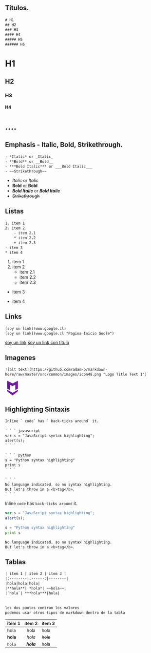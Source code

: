## Titulos.
```
# H1
## H2
### H3
#### H4
##### H5
###### H6
```
# H1
## H2
### H3
#### H4 
# ....

## Emphasis - Italic, Bold, Strikethrough.
```
- *Italic* or _Italic_
- **Bold** or __Bold__
- ***Bold Italic*** or ___Bold Italic___
- ~~Strikethrough~~

```

- *Italic* or _Italic_
- **Bold** or __Bold__
- ***Bold Italic*** or ___Bold Italic___
- ~~Strikethrough~~

## Listas 
``` 
1. item 1 
2. item 2 
    - item 2.1
    * item 2.2
    + item 2.3
- item 3
* item 4
```
1. item 1 
2. item 2 
    - item 2.1
    * item 2.2
    + item 2.3
- item 3
* item 4

## Links 

```
[soy un link](www.google.cl)
[soy un link](www.google.cl "Pagina Inicio Goole")
```

[soy un link](www.google.cl)
[soy un link con titulo](https://www.google.cl "Pagina Inicio Goole")

## Imagenes
```
![alt text](https://github.com/adam-p/markdown-here/raw/master/src/common/images/icon48.png "Logo Title Text 1")
```
![alt text](https://github.com/adam-p/markdown-here/raw/master/src/common/images/icon48.png "Logo Title Text 1")

## Highlighting Sintaxis

```
Inline ` code` has ` back-ticks around` it.

` ` ` javascript
var s = "JavaScript syntax highlighting";
alert(s);
` ` `
 
` ` ` python
s = "Python syntax highlighting"
print s
` ` `
 
` ` `
No language indicated, so no syntax highlighting. 
But let's throw in a <b>tag</b>.
` ` `
```


Inline `code` has `back-ticks around` it.

```javascript
var s = "JavaScript syntax highlighting";
alert(s);
```
 
```python
s = "Python syntax highlighting"
print s
```
 
```
No language indicated, so no syntax highlighting. 
But let's throw in a <b>tag</b>.
```

## Tablas

```
| item 1 | item 2 | item 3 |
|:--------|:------:|--------|
|hola|hola|hola|
|**hola**| *hola*| ~~hola~~|
|`hola`| ***hola***|hola|


los dos puntos centran los valores 
podemos usar otros tipos de markdown dentro de la tabla

```

| item 1 | item 2 | item 3 |
|:--------|:------:|--------|
|hola|hola|hola|
| **hola** | *hola*| ~~hola~~|
| `hola`| ***hola***| hola |




 